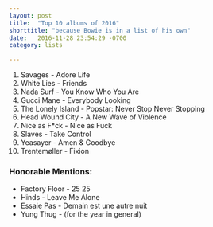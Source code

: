 ```yaml
---
layout: post
title:  "Top 10 albums of 2016"
shorttitle: "because Bowie is in a list of his own"
date:   2016-11-28 23:54:29 -0700
category: lists

---
```


1. Savages - Adore Life
2. White Lies - Friends 
3. Nada Surf - You Know Who You Are
4. Gucci Mane - Everybody Looking
5. The Lonely Island - Popstar: Never Stop Never Stopping
6. Head Wound City - A New Wave of Violence
7. Nice as F*ck - Nice as Fuck
8. Slaves - Take Control 
9. Yeasayer - Amen & Goodbye
10. Trentemøller - Fixion 

### Honorable Mentions:

 + Factory Floor - 25 25
 + Hinds - Leave Me Alone
 + Essaie Pas - Demain est une autre nuit
 + Yung Thug - (for the year in general)
